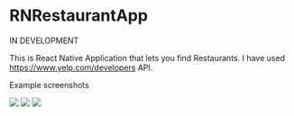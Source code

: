 # RNRestaurantApp

IN DEVELOPMENT

This is React Native Application that lets you find Restaurants. 
I have used https://www.yelp.com/developers API.

Example screenshots

![](https://scontent-waw1-1.xx.fbcdn.net/v/t1.15752-9/80587892_522042415068126_8130491340367593472_n.jpg?_nc_cat=111&_nc_oc=AQnyLxUNYId7Jt4Z8ui3RRWJBVFDHoe0V5eaK3PtqrNJK6w_9RtOd0X3z639Ihyg-rM&_nc_ht=scontent-waw1-1.xx&oh=e64978253e31c8d511071652b4fe8cef&oe=5E661442)
![](https://scontent-waw1-1.xx.fbcdn.net/v/t1.15752-9/80440427_2473914232925864_6895608154512424960_n.jpg?_nc_cat=110&_nc_oc=AQkECZ-th6QJD1YDa5p2LuGBgqQkaZUOfF9lPRRjrAk44_nX26Y64ydCRKE26izr3qI&_nc_ht=scontent-waw1-1.xx&oh=8bacefcfa597f0c8afac2129e6c212ba&oe=5EA5D00C)
![](https://scontent-waw1-1.xx.fbcdn.net/v/t1.15752-9/81668413_1435186113308112_2075984154897416192_n.jpg?_nc_cat=106&_nc_oc=AQm_6RlGwXP4yrbtg3iQneDG8j70jvi3uZtUNrAQNYP0NglKBQ890dpJ_i76tjKWoUE&_nc_ht=scontent-waw1-1.xx&oh=73738932f6ccf6ee0cbcfb2a30ef0af7&oe=5EAFF126)
